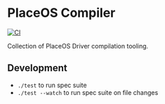 # PlaceOS Compiler

[![CI](https://github.com/PlaceOS/compiler/actions/workflows/ci.yml/badge.svg)](https://github.com/PlaceOS/compiler/actions/workflows/ci.yml)

Collection of PlaceOS Driver compilation tooling.

## Development

- `./test` to run spec suite
- `./test --watch` to run spec suite on file changes
